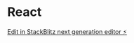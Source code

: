 # React

[Edit in StackBlitz next generation editor ⚡️](https://stackblitz.com/~/github.com/smanndev1/React)